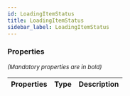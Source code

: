 ```yaml
---
id: LoadingItemStatus
title: LoadingItemStatus
sidebar_label: LoadingItemStatus
---
```




### Properties

<font size="2"><i>(Mandatory properties are in bold)</i></font>

| Properties | Type | Description |
| --------- | ---- | ----------- |
